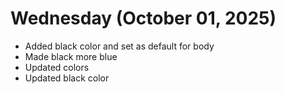 # Wednesday (October 01, 2025)

- Added black color and set as default for body
- Made black more blue
- Updated colors
- Updated black color
